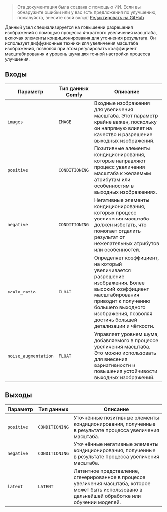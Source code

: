 > Эта документация была создана с помощью ИИ. Если вы обнаружите ошибки или у вас есть предложения по улучшению, пожалуйста, внесите свой вклад! [Редактировать на GitHub](https://github.com/Comfy-Org/embedded-docs/blob/main/comfyui_embedded_docs/docs/Sd4xupscaleConditioning/ru.md)

Данный узел специализируется на повышении разрешения изображений с помощью процесса 4-кратного увеличения масштаба, включая элементы кондиционирования для уточнения результата. Он использует диффузионные техники для увеличения масштаба изображений, позволяя при этом регулировать коэффициент масштабирования и уровень шума для точной настройки процесса улучшения.

## Входы

| Параметр             | Тип данных Comfy   | Описание |
|----------------------|--------------------|-------------|
| `images`             | `IMAGE`            | Входные изображения для увеличения масштаба. Этот параметр крайне важен, поскольку он напрямую влияет на качество и разрешение выходных изображений. |
| `positive`           | `CONDITIONING`     | Позитивные элементы кондиционирования, которые направляют процесс увеличения масштаба к желаемым атрибутам или особенностям в выходных изображениях. |
| `negative`           | `CONDITIONING`     | Негативные элементы кондиционирования, которых процесс увеличения масштаба должен избегать, что помогает отдалить результат от нежелательных атрибутов или особенностей. |
| `scale_ratio`        | `FLOAT`            | Определяет коэффициент, на который увеличивается разрешение изображения. Более высокий коэффициент масштабирования приводит к получению большего выходного изображения, позволяя достичь большей детализации и чёткости. |
| `noise_augmentation` | `FLOAT`            | Управляет уровнем шума, добавляемого в процессе увеличения масштаба. Это можно использовать для внесения вариативности и повышения устойчивости выходных изображений. |

## Выходы

| Параметр     | Тип данных        | Описание |
|---------------|--------------|-------------|
| `positive`    | `CONDITIONING` | Уточнённые позитивные элементы кондиционирования, полученные в результате процесса увеличения масштаба. |
| `negative`    | `CONDITIONING` | Уточнённые негативные элементы кондиционирования, полученные в результате процесса увеличения масштаба. |
| `latent`      | `LATENT`     | Латентное представление, сгенерированное в процессе увеличения масштаба, которое может быть использовано в дальнейшей обработке или обучении моделей. |
